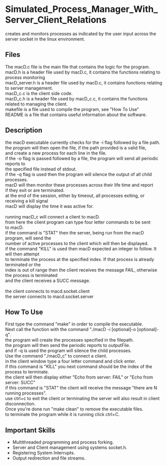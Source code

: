 # Simulated_Process_Manager_With_Server_Client_Relations
creates and monitors processes as indicated by the user input across the server socket in the linux environment.
## Files
The macD.c file is the main file that contains the logic for the program.\
macD.h is a header file used by macD.c, it contains the functions relating to process monitoring\
macD\_server.h is a header file used by macD.c, it contains functions relating to server management.\
macD\_c.c is the client side code.\
macD\_c.h is a header file used by macD\_c.c, it contains the functions related to managing the client.\
makefile is a file used to compile the program, see "How To Use"\
README is a file that contains useful information about the software.
## Description
the macD executable currently checks for the -i flag followed by a file path.\
the program will then open the file, if the path provided is a valid file,\
and create a new process for each line in the file.\
if the -o flag is passed followed by a file, the program will send all periodic reports to\
the specified file instead of stdout.\
if the -q flag is used then the program will silence the output of all child processes.\
macD will then monitor these processes across their life time and report\
if they exit or are terminated.\
at the end of the session, either by timeout, all processes exiting, or receiving a kill signal\
macD will display the time it was active for.\
\
running macD\_c will connect a client to macD.\
from here the client program can type four letter commands to be sent\
to macD.\
if the command is "STAT" then the server, being run from the macD program, will send the\
number of active processes to the client which will then be displayed.\
if the command "KILL" is used then macD expected an integer to follow. It will then attempt\
to terminate the process at the specified index. If that process is already terminated or the\
index is out of range then the client receives the message FAIL, otherwise the process is terminated\
and the client receives a SUCC message.\
\
the client connects to macd.socket.client\
the server connects to macd.socket.server
## How To Use
First type the command "make" in order to compile the executable.\
Next call the function with the command "./macD -i <filepath> [optional]-o <outputFile> [optional]-q".\
the program will create the processes specified in the filepath.\
the program will then send the periodic reports to outputFile. \
and if -q is used the program will silence the child processes.\
Use the command "./macD_c" to connect a client.\
in the client window type a four letter command and click enter.\
if this command is "KILL" you next command should be the index of the process to terminate.\
the client will then display either "Echo from server: FAIL" or "Echo from server: SUCC"\
if this command is "STAT" the client will receive the message "there are N running processes".\
use ctrl+c to exit the client or terminating the server will also result in client disconnection.\
Once you're done run "make clean" to remove the executable files.\
to terminate the program while it is running click ctrl+C.
## Important Skills
- Multithreaded programming and process forking.
- Server and Client management using systems socket.h.
- Registering System Interrupts.
- Output redirection and file streams.

